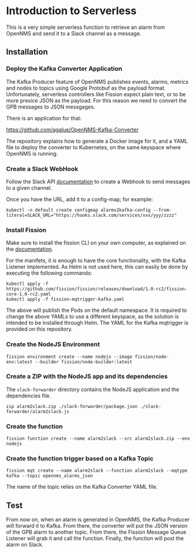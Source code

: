 
# Introduction to Serverless

This is a very simple serverless function to retrieve an alarm from OpenNMS and send it to a Slack channel as a message.

## Installation

### Deploy the Kafka Converter Application

The Kafka Producer feature of OpenNMS publishes events, alarms, metrics and nodes to topics using Google Protobuf as the payload format. Unfortunately, serverless controllers like Fission expect plain text, or to be more presice JSON as the payload. For this reason we need to convert the GPB messages to JSON messgages.

There is an application for that:

https://github.com/agalue/OpenNMS-Kafka-Converter

The repository explains how to generate a Docker image for it, and a YAML file to deploy the converter to Kubernetes, on the same keyspace where OpenNMS is running.

### Create a Slack WebHook

Follow the Slack API [documentation](https://api.slack.com/incoming-webhooks) to create a Webhook to send messages to a given channel.

Once you have the URL, add it to a config-map; for example:

```shell
kubectl -n default create configmap alarms2kafka-config --from-literal=SLACK_URL="https://hooks.slack.com/services/xxx/yyy/zzzz"
```

### Install Fission

Make sure to install the fission CLI on your own computer, as explained on the [documentation](https://docs.fission.io/installation/).

For the manifets, it is enough to have the core functionality, with the Kafka Listener implemented. As Helm is not used here, this can easily be done by executing the following commands:

```shell
kubectl apply -f https://github.com/fission/fission/releases/download/1.0-rc2/fission-core-1.0-rc2.yaml
kubectl apply -f fission-mqtrigger-kafka.yaml
```

The above will publish the Pods on the default namespace. It is required to change the above YAMLs to use a different keyspace, as the solution is intended to be installed through Helm. The YAML for the Kafka mqtrigger is provided on this repository.

### Create the NodeJS Environment

```shell
fission environment create --name nodejs --image fission/node-env:latest --builder fission/node-builder:latest
```

### Create a ZIP with the NodeJS app and its dependencies

The `slack-forwarder` directory contains the NodeJS application and the dependencies file.

```shell
zip alarm2slack.zip ./slack-forwarder/package.json ./slack-forwarder/alarm2slack.js
```

### Create the function

```shell
fission function create --name alarm2slack --src alarm2slack.zip --env nodejs
```

### Create the function trigger based on a Kafka Topic

```shell
fission mqt create --name alarm2slack --function alarm2slack --mqtype kafka --topic opennms_alarms_json
```

The name of the topic relies on the Kafka Converter YAML file.

## Test

From now on, when an alarm is generated in OpenNMS, the Kafka Producer will forward it to Kafka. From there, the converter will put the JSON version of the GPB alarm to another topic. From there, the Fission Message Queue Listener will grab it and call the function. Finally, the function will post the alarm on Slack.